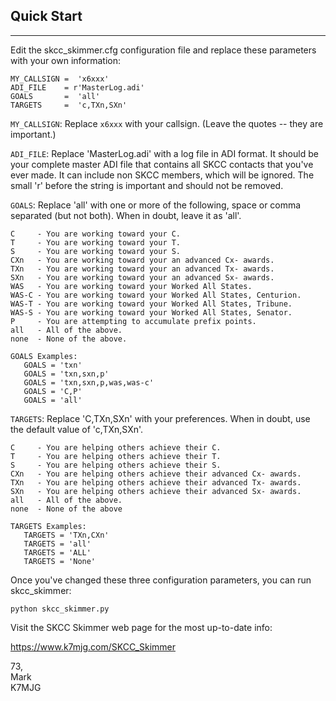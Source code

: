 ## Quick Start
***

Edit the skcc_skimmer.cfg configuration file and replace these
parameters with your own information:

```
MY_CALLSIGN =  'x6xxx'
ADI_FILE    = r'MasterLog.adi'
GOALS       =  'all'
TARGETS     =  'c,TXn,SXn'
```

`MY_CALLSIGN`: Replace `x6xxx` with your callsign. (Leave the
quotes -- they are important.)


`ADI_FILE`: Replace 'MasterLog.adi' with a log file in ADI format.
It should be your complete master ADI file that contains all SKCC
contacts that you've ever made. It can include non SKCC members, which
will be ignored.  The small 'r' before the string is important
and should not be removed.


`GOALS`: Replace 'all' with one or more of the following, space
or comma separated (but not both). When in doubt, leave it as 'all'.

```
C     - You are working toward your C.
T     - You are working toward your T.
S     - You are working toward your S.
CXn   - You are working toward your an advanced Cx- awards.
TXn   - You are working toward your an advanced Tx- awards.
SXn   - You are working toward your an advanced Sx- awards.
WAS   - You are working toward your Worked All States.
WAS-C - You are working toward your Worked All States, Centurion.
WAS-T - You are working toward your Worked All States, Tribune.
WAS-S - You are working toward your Worked All States, Senator.
P     - You are attempting to accumulate prefix points.
all   - All of the above.
none  - None of the above.

GOALS Examples:
   GOALS = 'txn'
   GOALS = 'txn,sxn,p'
   GOALS = 'txn,sxn,p,was,was-c'
   GOALS = 'C,P'
   GOALS = 'all'
```

`TARGETS`: Replace 'C,TXn,SXn' with your preferences. When in doubt,
         use the default value of 'c,TXn,SXn'.

```
C     - You are helping others achieve their C.
T     - You are helping others achieve their T.
S     - You are helping others achieve their S.
CXn   - You are helping others achieve their advanced Cx- awards.
TXn   - You are helping others achieve their advanced Tx- awards.
SXn   - You are helping others achieve their advanced Sx- awards.
all   - All of the above.
none  - None of the above

TARGETS Examples:
   TARGETS = 'TXn,CXn'
   TARGETS = 'all'
   TARGETS = 'ALL'
   TARGETS = 'None'
```

Once you've changed these three configuration parameters, you
can run skcc_skimmer:

  `python skcc_skimmer.py`

Visit the SKCC Skimmer web page for the most up-to-date info:

https://www.k7mjg.com/SKCC_Skimmer


73,<br>
Mark<br>
K7MJG<br>
